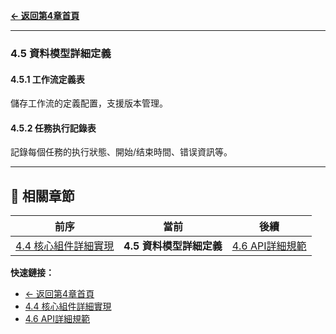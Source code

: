 **[← 返回第4章首頁](ch4-index.md)**

---

### 4.5 資料模型詳細定義

#### 4.5.1 工作流定義表

儲存工作流的定義配置，支援版本管理。

#### 4.5.2 任務执行記錄表

記錄每個任務的执行狀態、開始/结束時間、错误資訊等。

---

## 📑 相關章節

| 前序 | 當前 | 後續 |
|-----|------|------|
| [4.4 核心組件詳細實現](ch4-4-核心組件詳細實現.md) | **4.5 資料模型詳細定義** | [4.6 API詳細規範](ch4-6-API詳細規範.md) |

**快速鏈接：**
- [← 返回第4章首頁](ch4-index.md)
- [4.4 核心組件詳細實現](ch4-4-核心組件詳細實現.md)
- [4.6 API詳細規範](ch4-6-API詳細規範.md)
